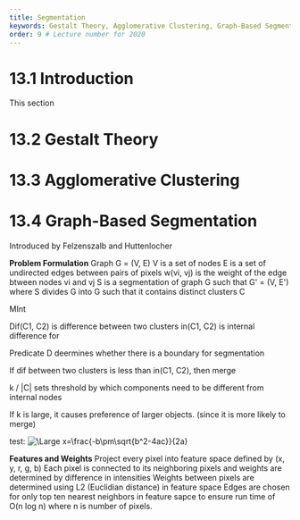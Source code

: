 ```yaml
---
title: Segmentation
keywords: Gestalt Theory, Agglomerative Clustering, Graph-Based Segmentation
order: 9 # Lecture number for 2020
---
```

# 13.1 Introduction
This section

# 13.2 Gestalt Theory
# 13.3 Agglomerative Clustering
# 13.4 Graph-Based Segmentation
Introduced by Felzenszalb and Huttenlocher

**Problem Formulation**
Graph G = (V, E)
V is a set of nodes
E is a set of undirected edges between pairs of pixels
w(vi, vj) is the weight of the edge btween nodes vi and vj
S is a segmentation of graph G such that G' = (V, E') where 
S divides G into G such that it contains distinct clusters C

MInt

Dif(C1, C2) is difference between two clusters
in(C1, C2) is internal difference for 

Predicate D deermines whether there is a boundary for segmentation

If dif between two clusters is less than in(C1, C2), then merge

k / |C| sets threshold by which components need to be different from internal nodes

If k is large, it causes preference of larger objects. (since it is more likely to merge)

test: 
![\Large x=\frac{-b\pm\sqrt{b^2-4ac}}{2a}](https://latex.codecogs.com/svg.latex?\Large&space;x=\frac{-b\pm\sqrt{b^2-4ac}}{2a}) 

**Features and Weights**
Project every pixel into feature space defined by (x, y, r, g, b)
Each pixel is connected to its neighboring pixels and weights are determined by difference in intensities
Weights between pixels are determined using L2 (Euclidian distance) in feature space
Edges are chosen for only top ten nearest neighbors in feature sapce to ensure run time of O(n log n) where n is number of pixels.
